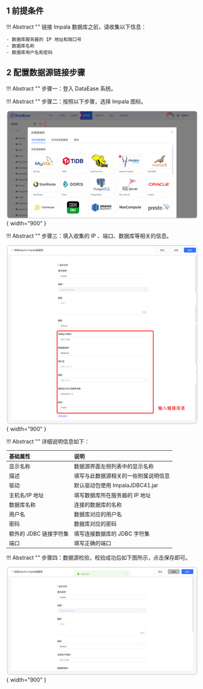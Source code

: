 ## 1 前提条件

!!! Abstract ""
    链接 Impala 数据库之前，请收集以下信息：

    - 数据库服务器的 IP 地址和端口号
    - 数据库名称
    - 数据库用户名和密码

## 2 配置数据源链接步骤

!!! Abstract ""
    步骤一：登入 DataEase 系统。

!!! Abstract ""
    步骤二：按照以下步骤，选择 Impala 图标。

![TiDB](../../img/datasource_configuration/Impala1.png){ width="900" }

!!! Abstract ""
    步骤三：填入收集的 IP 、端口、数据库等相关的信息。

![TiDB](../../img/datasource_configuration/Impala2.png){ width="900" }

!!! Abstract ""
    详细说明信息如下：

| 基础属性             | 说明                                     |
|:-----------------|:---------------------------------------|
| 显示名称             | 数据源界面左侧列表中的显示名称                        |   
| 描述               | 填写与此数据源相关的一些附属说明信息                     |
| 驱动               | 默认驱动包使用 ImpalaJDBC41.jar                     |
| 主机名/IP 地址        | 填写数据库所在服务器的 IP 地址                      |
| 数据库名称            | 连接的数据库的名称                              |
| 用户名              | 数据库对应的用户名                              |
| 密码               | 数据库对应的密码                               |
| 额外的 JDBC 链接字符集   | 填写连接数据库的 JDBC 字符集                      |
| 端口               | 填写正确的端口                                |

!!! Abstract ""
    步骤四：数据源检验，校验成功后如下图所示，点击保存即可。

![TiDB](../../img/datasource_configuration/Impala3.png){ width="900" }
